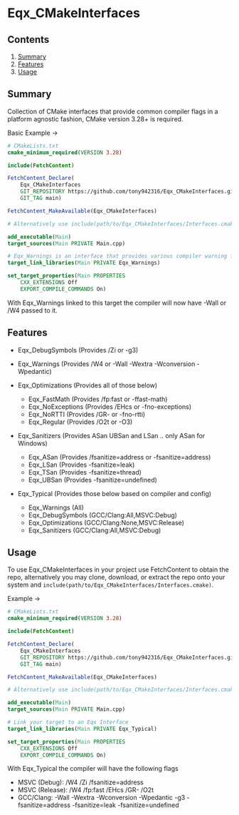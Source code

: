 # Eqx_CMakeInterfaces

## Contents

1. [Summary](#summary)
2. [Features](#features)
3. [Usage](#usage)

## Summary <a name="summary"></a>

Collection of CMake interfaces that provide common compiler flags in a platform
agnostic fashion, CMake version 3.28+ is required.

Basic Example ->
```cmake
# CMakeLists.txt
cmake_minimum_required(VERSION 3.28)

include(FetchContent)

FetchContent_Declare(
    Eqx_CMakeInterfaces
    GIT_REPOSITORY https://github.com/tony942316/Eqx_CMakeInterfaces.git
    GIT_TAG main)

FetchContent_MakeAvailable(Eqx_CMakeInterfaces)

# Alternatively use include(path/to/Eqx_CMakeInterfaces/Interfaces.cmake)

add_executable(Main)
target_sources(Main PRIVATE Main.cpp)

# Eqx_Warnings is an interface that provides various compiler warning flags
target_link_libraries(Main PRIVATE Eqx_Warnings)

set_target_properties(Main PROPERTIES
    CXX_EXTENSIONS Off
    EXPORT_COMPILE_COMMANDS On)
```
With Eqx_Warnings linked to this target the compiler will now have -Wall or
/W4 passed to it.

## Features <a name="features"></a>

- Eqx_DebugSymbols      (Provides /Zi or -g3)

- Eqx_Warnings          (Provides /W4 or -Wall -Wextra -Wconversion -Wpedantic)

- Eqx_Optimizations     (Provides all of those below)
    - Eqx_FastMath      (Provides /fp:fast or -ffast-math)
    - Eqx_NoExceptions  (Provides /EHcs or -fno-exceptions)
    - Eqx_NoRTTI        (Provides /GR- or -fno-rtti)
    - Eqx_Regular       (Provides /O2t or -O3)

- Eqx_Sanitizers        (Provides ASan UBSan and LSan .. only ASan for Windows)
    - Eqx_ASan          (Provides /fsanitize=address or -fsanitize=address)
    - Eqx_LSan          (Provides -fsanitize=leak)
    - Eqx_TSan          (Provides -fsanitize=thread)
    - Eqx_UBSan         (Provides -fsanitize=undefined)

- Eqx_Typical           (Provides those below based on compiler and config)
    - Eqx_Warnings      (All)
    - Eqx_DebugSymbols  (GCC/Clang:All,MSVC:Debug)
    - Eqx_Optimizations (GCC/Clang:None,MSVC:Release)
    - Eqx_Sanitizers    (GCC/Clang:All,MSVC:Debug)

## Usage <a name="usage"></a>

To use Eqx_CMakeInterfaces in your project use FetchContent to obtain the repo,
alternatively you may clone, download, or extract the repo onto your system
and `include(path/to/Eqx_CMakeInterfaces/Interfaces.cmake)`.

Example ->
```cmake
# CMakeLists.txt
cmake_minimum_required(VERSION 3.28)

include(FetchContent)

FetchContent_Declare(
    Eqx_CMakeInterfaces
    GIT_REPOSITORY https://github.com/tony942316/Eqx_CMakeInterfaces.git
    GIT_TAG main)

FetchContent_MakeAvailable(Eqx_CMakeInterfaces)

# Alternatively use include(path/to/Eqx_CMakeInterfaces/Interfaces.cmake)

add_executable(Main)
target_sources(Main PRIVATE Main.cpp)

# Link your target to an Eqx Interface
target_link_libraries(Main PRIVATE Eqx_Typical)

set_target_properties(Main PROPERTIES
    CXX_EXTENSIONS Off
    EXPORT_COMPILE_COMMANDS On)
```

With Eqx_Typical the compiler will have the following flags
- MSVC (Debug): /W4 /Zi /fsanitize=address
- MSVC (Release): /W4 /fp:fast /EHcs /GR- /O2t
- GCC/Clang: -Wall -Wextra -Wconversion -Wpedantic -g3 -fsanitize=address
-fsanitize=leak -fsanitize=undefined
